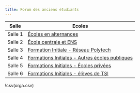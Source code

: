 ```yaml
---
title: Forum des anciens étudiants
---
```


<section>
<table >
	<thead>
		<tr>
			<th>Salle</th>
			<th>Ecoles</th> 
		</tr>
	</thead>
	<tbody>
		<tr>
			<td>
Salle 1
			</td>
			<td>
				<a href="https://meet.jit.si/Forum_Branly_SG1">Écoles en alternances</a>
			</td>
		</tr>
		<tr>
			<td>
Salle 2
			</td>
			<td>
				<a href="https://meet.jit.si/Forum_Branly_SG2">École centrale et ENS</a>
			</td>
		</tr>
		<tr>
			<td>
Salle 3
			</td>
			<td>
				<a href="https://meet.jit.si/Forum_Branly_SG3">Formation Initiale - Réseau Polytech</a>
			</td>
		</tr>
		<tr>
			<td>
Salle 4
			</td>
			<td>
			<a href="https://meet.jit.si/Forum_Branly_SG4">Formations Initiales - Autres écoles publiques</a>
			</td>
		</tr>
		<tr>
			<td>
Salle 5
			</td>
			<td>
				<a href="https://meet.jit.si/Forum_Branly_SG5">Formations Initiales - Écoles privées</a>
			</td>
		</tr>
		<tr>
			<td>
			Salle 6
			</td>
			<td>
				<a href="https://meet.jit.si/Forum_Branly_SG6">Formations Initiales - élèves de TSI</a>
			</td>
		</tr>
	</tbody>
</table>
</section>
<section>
!csv(orga.csv)
</section>


